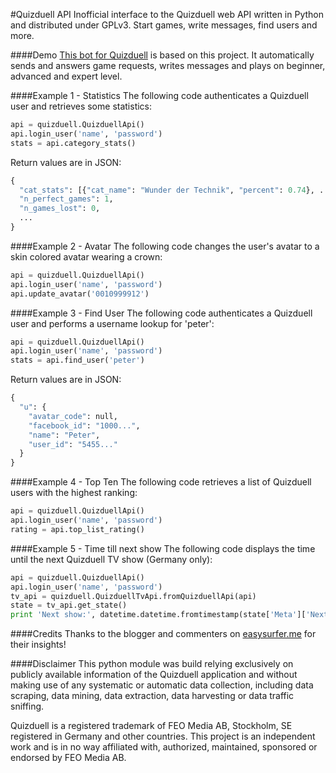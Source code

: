 #Quizduell API
Inofficial interface to the Quizduell web API written in Python and distributed under GPLv3. Start games, write messages, find users and more.

####Demo
[This bot for Quizduell](http://quizgamebot.appspot.com) is based on this project. It automatically sends and answers game requests, writes messages and plays on beginner, advanced and expert level.

####Example 1 - Statistics
The following code authenticates a Quizduell user and retrieves some statistics:
```python
api = quizduell.QuizduellApi()
api.login_user('name', 'password')
stats = api.category_stats()
```
Return values are in JSON:
```python
{
  "cat_stats": [{"cat_name": "Wunder der Technik", "percent": 0.74}, ...],
  "n_perfect_games": 1, 
  "n_games_lost": 0, 
  ...
}
```

####Example 2 - Avatar
The following code changes the user's avatar to a skin colored avatar wearing a crown:
```python
api = quizduell.QuizduellApi()
api.login_user('name', 'password')
api.update_avatar('0010999912')
```

####Example 3 - Find User
The following code authenticates a Quizduell user and performs a username lookup for 'peter':
```python
api = quizduell.QuizduellApi()
api.login_user('name', 'password')
stats = api.find_user('peter')
```
Return values are in JSON:
```python
{
  "u": {
    "avatar_code": null, 
    "facebook_id": "1000...", 
    "name": "Peter", 
    "user_id": "5455..."
  }
}
```

####Example 4 - Top Ten
The following code retrieves a list of Quizduell users with the highest ranking:
```python
api = quizduell.QuizduellApi()
api.login_user('name', 'password')
rating = api.top_list_rating()
```

####Example 5 - Time till next show
The following code displays the time until the next Quizduell TV show (Germany only):
```python
api = quizduell.QuizduellApi()
api.login_user('name', 'password')
tv_api = quizduell.QuizduellTvApi.fromQuizduellApi(api)
state = tv_api.get_state()
print 'Next show:', datetime.datetime.fromtimestamp(state['Meta']['NextShowDate'])
```

####Credits
Thanks to the blogger and commenters on [easysurfer.me](http://easysurfer.me/wordpress/?p=761) for their insights!

####Disclaimer
This python module was build relying exclusively on publicly available information of the Quizduell application and without making use of any systematic or automatic data collection, including data scraping, data mining, data extraction, data harvesting or data traffic sniffing.

Quizduell is a registered trademark of FEO Media AB, Stockholm, SE registered in Germany and other countries. This project is an independent work and is in no way affiliated with, authorized, maintained, sponsored or endorsed by FEO Media AB.
